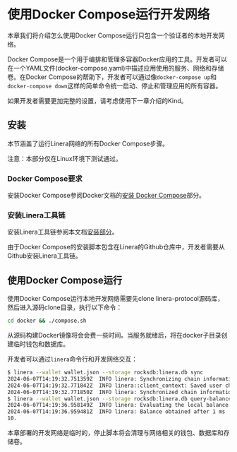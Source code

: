# 使用Docker Compose运行开发网络

本章我们将介绍怎么使用Docker Compose运行只包含一个验证者的本地开发网络。

Docker Compose是一个用于编排和管理多容器Docker应用的工具。开发者可以在一个YAML文件(docker-compose.yaml)中描述应用使用的服务、网络和存储卷。在Docker Compose的帮助下，开发者可以通过像`docker-compose up`和`docker-compose down`这样的简单命令统一启动、停止和管理应用的所有容器。

如果开发者需要更加完整的设置，请考虑使用下一章介绍的Kind。

## 安装

本节涵盖了运行Linera网络的所有Docker Compose步骤。

注意：本部分仅在Linux环境下测试通过。

### Docker Compose要求

安装Docker Compose参阅Docker文档的[安装 Docker Compose](https://docs.docker.com/compose/install/)部分。

### 安装Linera工具链

安装Linera工具链参阅本文档[安装部分](../../developers/getting_started/installation.md#installing-from-github)。

由于Docker Compose的安装脚本包含在Linera的Github仓库中，开发者需要从Github安装Linera工具链。

## 使用Docker Compose运行

使用Docker Compose运行本地开发网络需要先clone linera-protocol源码库，然后进入源码clone目录，执行以下命令：

```bash
cd docker && ./compose.sh
```

从源码构建Docker镜像将会会费一些时间。当服务就绪后，将在docker子目录创建临时钱包和数据库。

开发者可以通过`linera`命令行和开发网络交互：

```bash
$ linera --wallet wallet.json --storage rocksdb:linera.db sync
2024-06-07T14:19:32.751359Z  INFO linera: Synchronizing chain information
2024-06-07T14:19:32.771842Z  INFO linera::client_context: Saved user chain states
2024-06-07T14:19:32.771850Z  INFO linera: Synchronized chain information in 20 ms
$ linera --wallet wallet.json --storage rocksdb:linera.db query-balance
2024-06-07T14:19:36.958149Z  INFO linera: Evaluating the local balance of e476187f6ddfeb9d588c7b45d3df334d5501d6499b3f9ad5595cae86cce16a65 by staging execution of known incoming messages
2024-06-07T14:19:36.959481Z  INFO linera: Balance obtained after 1 ms
10.
```

本章部署的开发网络是临时的，停止脚本将会清理与网络相关的钱包、数据库和存储卷。

